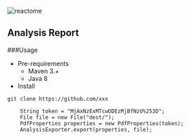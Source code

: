 ![reactome](https://reactome.org/templates/favourite/images/logo/logo.png)

Analysis Report
---
###Usage
* Pre-requirements  
    * Maven 3.+  
    * Java 8  
* Install
```git
git clone https://github.com/xxx
```

```
    String token = "MjAxNzExMTcwODEzMjBfNzU%253D";
    File file = new File("dest/");
    PdfProperties properties = new PdfProperties(token);
    AnalysisExporter.export(properties, file);
```